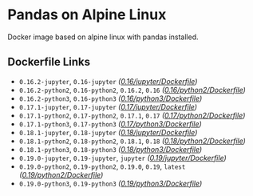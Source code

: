 # Pandas on Alpine Linux

Docker image based on alpine linux with pandas installed.

## Dockerfile Links

* `0.16.2-jupyter`, `0.16-jupyter` *([0.16/jupyter/Dockerfile](./0.16/jupyter/Dockerfile))*
* `0.16.2-python2`, `0.16-python2`, `0.16.2`, `0.16` *([0.16/python2/Dockerfile](./0.16/python2/Dockerfile))*
* `0.16.2-python3`, `0.16-python3` *([0.16/python3/Dockerfile](./0.16/python3/Dockerfile))*
* `0.17.1-jupyter`, `0.17-jupyter` *([0.17/jupyter/Dockerfile](./0.17/jupyter/Dockerfile))*
* `0.17.1-python2`, `0.17-python2`, `0.17.1`, `0.17` *([0.17/python2/Dockerfile](./0.17/python2/Dockerfile))*
* `0.17.1-python3`, `0.17-python3` *([0.17/python3/Dockerfile](./0.17/python3/Dockerfile))*
* `0.18.1-jupyter`, `0.18-jupyter` *([0.18/jupyter/Dockerfile](./0.18/jupyter/Dockerfile))*
* `0.18.1-python2`, `0.18-python2`, `0.18.1`, `0.18` *([0.18/python2/Dockerfile](./0.18/python2/Dockerfile))*
* `0.18.1-python3`, `0.18-python3` *([0.18/python3/Dockerfile](./0.18/python3/Dockerfile))*
* `0.19.0-jupyter`, `0.19-jupyter`, `jupyter` *([0.19/jupyter/Dockerfile](./0.19/jupyter/Dockerfile))*
* `0.19.0-python2`, `0.19-python2`, `0.19.0`, `0.19`, `latest` *([0.19/python2/Dockerfile](./0.19/python2/Dockerfile))*
* `0.19.0-python3`, `0.19-python3` *([0.19/python3/Dockerfile](./0.19/python3/Dockerfile))*
